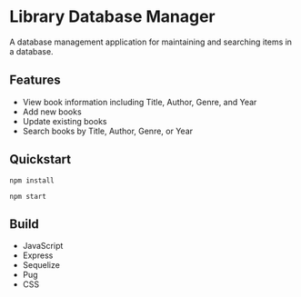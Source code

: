 # Library Database Manager

A database management application for maintaining and searching items in a database.

## Features

- View book information including Title, Author, Genre, and Year
- Add new books
- Update existing books
- Search books by Title, Author, Genre, or Year

## Quickstart

```
npm install

npm start
```

## Build

- JavaScript
- Express
- Sequelize
- Pug
- CSS
